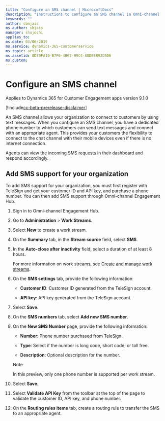 ```yaml
---
title: "Configure an SMS channel | MicrosoftDocs"
description: "Instructions to configure an SMS channel in Omni-channel Engagement Hub."
keywords: ""
author: sbmjais
ms.author: shjais
manager: shujoshi
applies_to: 
ms.date: 03/06/2019
ms.service: dynamics-365-customerservice
ms.topic: article
ms.assetid: 0D79FA10-B7F6-4B62-99C4-88DEEB92D5D6
ms.custom: 
---
```


# Configure an SMS channel

Applies to Dynamics 365 for Customer Engagement apps version 9.1.0

[!include[cc-beta-prerelease-disclaimer](../../includes/cc-beta-prerelease-disclaimer.md)]

An SMS channel allows your organization to connect to customers by using text messages. When you configure an SMS channel, you have a dedicated phone number to which customers can send text messages and connect with an appropriate agent. This provides your customers the flexibility to connect to the chat channel with their mobile devices even if there is no internet connection.

Agents can view the incoming SMS requests in their dashboard and respond accordingly.

## Add SMS support for your organization

To add SMS support for your organization, you must first register with TeleSign and get your customer ID and API key, and purchase a phone number. You can then add SMS support through Omni-channel Engagement Hub.

1. Sign in to Omni-channel Engagement Hub.

2. Go to **Administration** > **Work Streams**.

3. Select **New** to create a work stream.

4. On the **Summary** tab, in the **Stream source** field, select **SMS**.

5. In the **Auto-close after inactivity** field, select a duration of at least 8 hours.

    For more information on work streams, see [Create and manage work streams](work-streams-introduction.md#create-a-work-stream).

6. On the **SMS settings** tab, provide the following information:

   - **Customer ID**: Customer ID generated from the TeleSign account.

   - **API key**: API key  generated from the TeleSign account.

7. Select **Save**.

8. On the **SMS numbers** tab, select **Add new SMS number**.

9. On the **New SMS Number** page, provide the following information:

   - **Number**: Phone number purchased from TeleSign.

   - **Type**: Select if the number is long code, short code, or toll free.
    
   - **Description**: Optional description for the number.

   > [!NOTE]
   > In this preview, only one phone number is supported per work stream.

10. Select **Save**.

11. Select **Validate API Key** from the toolbar at the top of the page to validate the customer ID, API key, and phone number.

12. On the **Routing rules items** tab, create a routing rule to transfer the SMS to an appropriate agent.
